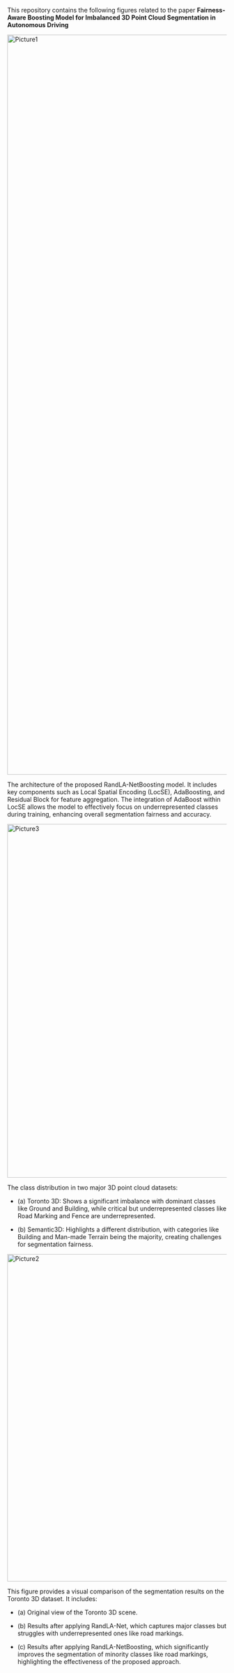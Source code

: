 This repository contains the following figures related to the paper **Fairness-Aware Boosting Model for Imbalanced 3D Point Cloud Segmentation in Autonomous Driving**

<img width="1695" alt="Picture1" src="https://github.com/user-attachments/assets/df466e5f-1858-4267-bde1-58c7a6c3986f" />


The architecture of the proposed RandLA-NetBoosting model. It includes key components such as Local Spatial Encoding (LocSE), AdaBoosting, and Residual Block for feature aggregation. The integration of AdaBoost within LocSE allows the model to effectively focus on underrepresented classes during training, enhancing overall segmentation fairness and accuracy.

<img width="810" alt="Picture3" src="https://github.com/user-attachments/assets/45f1f237-ff29-4f80-9c06-907773437e27" />


The class distribution in two major 3D point cloud datasets:

- (a) Toronto 3D: Shows a significant imbalance with dominant classes like Ground and Building, while critical but underrepresented classes like Road Marking and Fence are underrepresented.

- (b) Semantic3D: Highlights a different distribution, with categories like Building and Man-made Terrain being the majority, creating challenges for segmentation fairness.


<img width="750" alt="Picture2" src="https://github.com/user-attachments/assets/e76b62ae-e917-4b47-a48f-d4364f835eec" />


This figure provides a visual comparison of the segmentation results on the Toronto 3D dataset. It includes:

- (a) Original view of the Toronto 3D scene.

- (b) Results after applying RandLA-Net, which captures major classes but struggles with underrepresented ones like road markings.

- (c) Results after applying RandLA-NetBoosting, which significantly improves the segmentation of minority classes like road markings, highlighting the effectiveness of the proposed approach.
